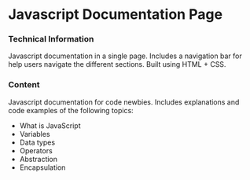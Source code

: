 # Javascript Documentation Page 
### Technical Information
Javascript documentation in a single page. Includes a navigation bar for help users navigate the different sections. Built using HTML + CSS.
### Content
Javascript documentation for code newbies. Includes explanations and code examples of the following topics:
- What is JavaScript
- Variables
- Data types
- Operators
- Abstraction
- Encapsulation

